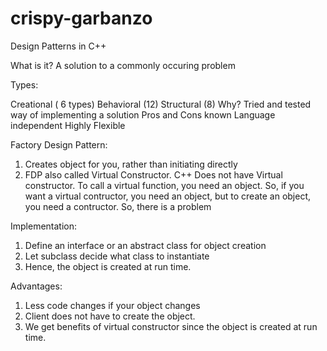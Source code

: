 # crispy-garbanzo

Design Patterns in C++

What is it? A solution to a commonly occuring problem

Types:

Creational ( 6 types)
Behavioral (12)
Structural (8)
Why? Tried and tested way of implementing a solution Pros and Cons known Language independent Highly Flexible

Factory Design Pattern:

1. Creates object for you, rather than initiating directly
2. FDP also called Virtual Constructor. C++ Does not have Virtual constructor. To call a virtual function, you need an object. So, if you want a virtual contructor, you need an object, but to create an object, you need a contructor. So, there is a problem


Implementation:
1. Define an interface or an abstract class for object creation
2. Let subclass decide what class to instantiate
3. Hence, the object is created at run time.


Advantages:
1. Less code changes if your object changes
2. Client does not have to create the object.
3. We get benefits of virtual constructor since the object is created at run time.
